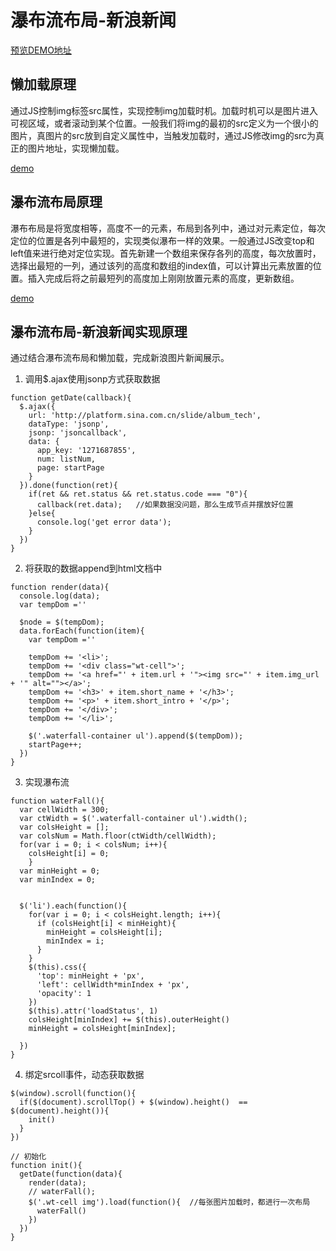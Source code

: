 # 瀑布流布局-新浪新闻

[预览DEMO地址](https://maxyandd.github.io/waterfall-sinanews/index.html)

## 懒加载原理

通过JS控制img标签src属性，实现控制img加载时机。加载时机可以是图片进入可视区域，或者滚动到某个位置。一般我们将img的最初的src定义为一个很小的图片，真图片的src放到自定义属性中，当触发加载时，通过JS修改img的src为真正的图片地址，实现懒加载。

[demo](http://js.jirengu.com/qumot/2)

## 瀑布流布局原理

瀑布布局是将宽度相等，高度不一的元素，布局到各列中，通过对元素定位，每次定位的位置是各列中最短的，实现类似瀑布一样的效果。一般通过JS改变top和left值来进行绝对定位实现。首先新建一个数组来保存各列的高度，每次放置时，选择出最短的一列，通过该列的高度和数组的index值，可以计算出元素放置的位置。插入完成后将之前最短列的高度加上刚刚放置元素的高度，更新数组。

[demo](https://maxyandd.github.io/web-preview/%E7%80%91%E5%B8%83%E6%B5%81%E5%B8%83%E5%B1%80%E5%AE%9E%E7%8E%B0/index.html)

## 瀑布流布局-新浪新闻实现原理
通过结合瀑布流布局和懒加载，完成新浪图片新闻展示。


1. 调用$.ajax使用jsonp方式获取数据

```
function getDate(callback){
  $.ajax({
    url: 'http://platform.sina.com.cn/slide/album_tech',
    dataType: 'jsonp',
    jsonp: 'jsoncallback',
    data: {
      app_key: '1271687855',
      num: listNum,
      page: startPage
    }
  }).done(function(ret){
    if(ret && ret.status && ret.status.code === "0"){
      callback(ret.data);   //如果数据没问题，那么生成节点并摆放好位置
    }else{
      console.log('get error data');
    }
  })
}
```
2. 将获取的数据append到html文档中
```
function render(data){
  console.log(data);
  var tempDom =''

  $node = $(tempDom);
  data.forEach(function(item){
    var tempDom =''

    tempDom += '<li>';
    tempDom += '<div class="wt-cell">';
    tempDom += '<a href="' + item.url + '"><img src="' + item.img_url + '" alt=""></a>';
    tempDom += '<h3>' + item.short_name + '</h3>';
    tempDom += '<p>' + item.short_intro + '</p>';
    tempDom += '</div>';
    tempDom += '</li>';

    $('.waterfall-container ul').append($(tempDom));
    startPage++;
  })
}

```

3. 实现瀑布流

```
function waterFall(){
  var cellWidth = 300;
  var ctWidth = $('.waterfall-container ul').width();
  var colsHeight = [];
  var colsNum = Math.floor(ctWidth/cellWidth);
  for(var i = 0; i < colsNum; i++){
    colsHeight[i] = 0;
    }
  var minHeight = 0;
  var minIndex = 0;


  $('li').each(function(){
    for(var i = 0; i < colsHeight.length; i++){
      if (colsHeight[i] < minHeight){
        minHeight = colsHeight[i];
        minIndex = i;
      }
    }
    $(this).css({
      'top': minHeight + 'px',
      'left': cellWidth*minIndex + 'px',
      'opacity': 1
    })
    $(this).attr('loadStatus', 1)
    colsHeight[minIndex] += $(this).outerHeight()
    minHeight = colsHeight[minIndex];
    
  })
}
```
4. 绑定srcoll事件，动态获取数据
```
$(window).scroll(function(){
  if($(document).scrollTop() + $(window).height()  == $(document).height()){
    init()
  }
})

// 初始化
function init(){
  getDate(function(data){
    render(data);
    // waterFall();
    $('.wt-cell img').load(function(){  //每张图片加载时，都进行一次布局
      waterFall()
    })
  })
}
```